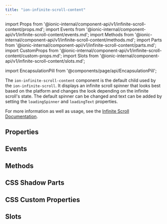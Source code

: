 ```yaml
---
title: "ion-infinite-scroll-content"
---
```


import Props from '@ionic-internal/component-api/v1/infinite-scroll-content/props.md';
import Events from '@ionic-internal/component-api/v1/infinite-scroll-content/events.md';
import Methods from '@ionic-internal/component-api/v1/infinite-scroll-content/methods.md';
import Parts from '@ionic-internal/component-api/v1/infinite-scroll-content/parts.md';
import CustomProps from '@ionic-internal/component-api/v1/infinite-scroll-content/custom-props.md';
import Slots from '@ionic-internal/component-api/v1/infinite-scroll-content/slots.md';

import EncapsulationPill from '@components/page/api/EncapsulationPill';

The `ion-infinite-scroll-content` component is the default child used by the `ion-infinite-scroll`. It displays an infinite scroll spinner that looks best based on the platform and changes the look depending on the infinite scroll's state. The default spinner can be changed and text can be added by setting the `loadingSpinner` and `loadingText` properties.

For more information as well as usage, see the [Infinite Scroll Documentation](./infinite-scroll.md#infinite-scroll-content).

## Properties
<Props />

## Events
<Events />

## Methods
<Methods />

## CSS Shadow Parts
<Parts />

## CSS Custom Properties
<CustomProps />

## Slots
<Slots />